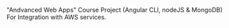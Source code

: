 "Andvanced Web Apps" Course Project (Angular CLI, nodeJS & MongoDB)
For Integration with AWS services.
